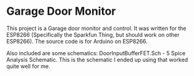 Garage Door Monitor
===========

This project is a Garage door monitor and control.  It was written for the ESP8266 (Specifically the Sparkfun Thing, but should work on other ESP8266).
The source code is for Arduino on ESP8266.

Also included are some schematics:
DoorInputBufferFET.Sch - 5 Spice Analysis Schematic.  This is the schematic I ended up using that worked quite well for me.  
